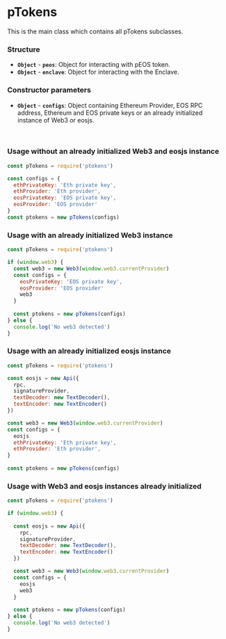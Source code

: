 # pTokens

This is the main class which contains all pTokens subclasses.

### Structure
- __`Object`__ - __`peos`__: Object for interacting with pEOS token. 
- __`Object`__ - __`enclave`__: Object for interacting with the Enclave.

### Constructor parameters
- __`Object`__ - __`configs`__: Object containing Ethereum Provider, EOS RPC address, Ethereum and EOS private keys or an already initialized instance of Web3 or eosjs. 

&nbsp;

### Usage without an already initialized Web3 and eosjs instance

```js
const pTokens = require('ptokens')

const configs = {
  ethPrivateKey: 'Eth private key',
  ethProvider: 'Eth provider',
  eosPrivateKey: 'EOS private key',
  eosProvider: 'EOS provider'
}
const ptokens = new pTokens(configs)
```


### Usage with an already initialized Web3 instance
```js
const pTokens = require('ptokens')

if (window.web3) {
  const web3 = new Web3(window.web3.currentProvider)
  const configs = {
    eosPrivateKey: 'EOS private key',
    eosProvider: 'EOS provider'
    web3
  }
  
  const ptokens = new pTokens(configs)
} else {
  console.log('No web3 detected')
}
```


### Usage with an already initialized eosjs instance

```js
const pTokens = require('ptokens')

const eosjs = new Api({
  rpc,
  signatureProvider,
  textDecoder: new TextDecoder(), 
  textEncoder: new TextEncoder() 
})

const web3 = new Web3(window.web3.currentProvider)
const configs = {
  eosjs
  ethPrivateKey: 'Eth private key',
  ethProvider: 'Eth provider',
}
  
const ptokens = new pTokens(configs)
```


### Usage with Web3 and eosjs instances already initialized

```js
const pTokens = require('ptokens')

if (window.web3) {
  
  const eosjs = new Api({
    rpc,
    signatureProvider,
    textDecoder: new TextDecoder(), 
    textEncoder: new TextEncoder() 
  })

  const web3 = new Web3(window.web3.currentProvider)
  const configs = {
    eosjs
    web3
  }
  
  const ptokens = new pTokens(configs)
} else {
  console.log('No web3 detected')
}
```